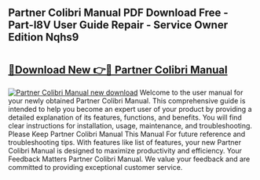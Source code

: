 ## Partner Colibri Manual PDF Download Free - Part-l8V User Guide Repair - Service Owner Edition Nqhs9

# <h2><a href="http://bc92292.oget.top/?id=Partner+Colibri+Manual">🔗Download New 👉🔴 Partner Colibri Manual</a></h2>

[![Partner Colibri Manual new download](https://i.imgur.com/5g1atiW.png)](http://bc92292.oget.top/?id=Partner+Colibri+Manual)
Welcome to the user manual for your newly obtained Partner Colibri Manual. This comprehensive guide is intended to help you become an expert user of your product by providing a detailed explanation of its features, functions, and benefits. You will find clear instructions for installation, usage, maintenance, and troubleshooting. Please Keep Partner Colibri Manual This Manual For future reference and troubleshooting tips. With features like list of features, your new Partner Colibri Manual is designed to maximize productivity and efficiency. Your Feedback Matters Partner Colibri Manual. We value your feedback and are committed to providing exceptional customer service.

